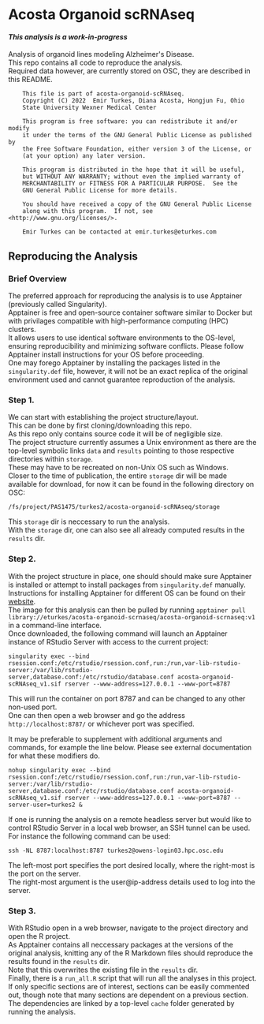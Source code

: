 # Acosta Organoid scRNAseq
#### *This analysis is a work-in-progress*

Analysis of organoid lines modeling Alzheimer's Disease.  
This repo contains all code to reproduce the analysis.  
Required data however, are currently stored on OSC, they are described in this README.

```
    This file is part of acosta-organoid-scRNAseq.
    Copyright (C) 2022  Emir Turkes, Diana Acosta, Hongjun Fu, Ohio
    State University Wexner Medical Center

    This program is free software: you can redistribute it and/or modify
    it under the terms of the GNU General Public License as published by
    the Free Software Foundation, either version 3 of the License, or
    (at your option) any later version.

    This program is distributed in the hope that it will be useful,
    but WITHOUT ANY WARRANTY; without even the implied warranty of
    MERCHANTABILITY or FITNESS FOR A PARTICULAR PURPOSE.  See the
    GNU General Public License for more details.

    You should have received a copy of the GNU General Public License
    along with this program.  If not, see <http://www.gnu.org/licenses/>.

    Emir Turkes can be contacted at emir.turkes@eturkes.com
```

## Reproducing the Analysis

### Brief Overview

The preferred approach for reproducing the analysis is to use Apptainer (previously called Singularity).  
Apptainer is free and open-source container software similar to Docker but with privilages compatible with high-performance computing (HPC) clusters.  
It allows users to use identical software environments to the OS-level, ensuring reproducibility and minimizing software conflicts.
Please follow Apptainer install instructions for your OS before proceeding.  
One may forego Apptainer by installing the packages listed in the `singularity.def` file, however, it will not be an exact replica of the original environment used and cannot guarantee reproduction of the analysis.

### Step 1.

We can start with establishing the project structure/layout.  
This can be done by first cloning/downloading this repo.  
As this repo only contains source code it will be of negligible size.  
The project structure currently assumes a Unix environment as there are the top-level symbolic links `data` and `results` pointing to those respective directories within `storage`.  
These may have to be recreated on non-Unix OS such as Windows.  
Closer to the time of publication, the entire `storage` dir will be made available for download, for now it can be found in the following directory on OSC:

```
/fs/project/PAS1475/turkes2/acosta-organoid-scRNAseq/storage
```

This `storage` dir is neccessary to run the analysis.  
With the `storage` dir, one can also see all already computed results in the `results` dir.

### Step 2.

With the project structure in place, one should should make sure Apptainer is installed or attempt to install packages from `singularity.def` manually.  
Instructions for installing Apptainer for different OS can be found on their [website](https://apptainer.org/).  
The image for this analysis can then be pulled by running `apptainer pull library://eturkes/acosta-organoid-scrnaseq/acosta-organoid-scrnaseq:v1` in a command-line interface.  
Once downloaded, the following command will launch an Apptainer instance of RStudio Server with access to the current project:

```
singularity exec --bind rsession.conf:/etc/rstudio/rsession.conf,run:/run,var-lib-rstudio-server:/var/lib/rstudio-server,database.conf:/etc/rstudio/database.conf acosta-organoid-scRNAseq_v1.sif rserver --www-address=127.0.0.1 --www-port=8787
```

This will run the container on port 8787 and can be changed to any other non-used port.  
One can then open a web browser and go the address `http://localhost:8787/` or whichever port was specified.  

It may be preferable to supplement with additional arguments and commands, for example the line below. Please see external documentation for what these modifiers do.

```
nohup singularity exec --bind rsession.conf:/etc/rstudio/rsession.conf,run:/run,var-lib-rstudio-server:/var/lib/rstudio-server,database.conf:/etc/rstudio/database.conf acosta-organoid-scRNAseq_v1.sif rserver --www-address=127.0.0.1 --www-port=8787 --server-user=turkes2 &
```

If one is running the analysis on a remote headless server but would like to control RStudio Server in a local web browser, an SSH tunnel can be used.  
For instance the following command can be used:

```
ssh -NL 8787:localhost:8787 turkes2@owens-login03.hpc.osc.edu
```

The left-most port specifies the port desired locally, where the right-most is the port on the server.  
The right-most argument is the user@ip-address details used to log into the server.  

### Step 3.

With RStudio open in a web browser, navigate to the project directory and open the R project.  
As Apptainer contains all neccessary packages at the versions of the original analysis, knitting any of the R Markdown files should reproduce the results found in the `results` dir.  
Note that this overwrites the existing file in the `results` dir.  
Finally, there is a `run_all.R` script that will run all the analyses in this project.  
If only specific sections are of interest, sections can be easily commented out, though note that many sections are dependent on a previous section.  
The dependencies are linked by a top-level `cache` folder generated by running the analysis.
